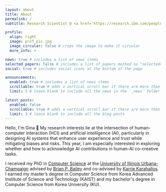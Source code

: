 ```yaml
---
layout: about
title: About
permalink: /
subtitle: Research Scientist @ <a href='https://research.ibm.com/people/hyo-jin-do'>IBM Research</a>, Cambridge, MA, USA.

profile:
  align: right
  image: prof_pic.jpg
  image_circular: false # crops the image to make it circular
  more_info: >

news: true # includes a list of news items
selected_papers: false # includes a list of papers marked as "selected={true}"
social: true # includes social icons at the bottom of the page

announcements:
  enabled: true # includes a list of news items
  scrollable: true # adds a vertical scroll bar if there are more than 3 news items
  limit: 5 # leave blank to include all the news in the `_news` folder

latest_posts:
  enabled: false
  scrollable: true # adds a vertical scroll bar if there are more than 3 new posts items
  limit: 3 # leave blank to include all the blog posts
---
```


<!-- I am a research scientist at [IBM Research](https://mitibmwatsonailab.mit.edu/) in Cambridge, MA, USA.   -->

Hello, I'm Gina 👋 My research interests lie at the intersection of human-computer interaction (HCI) and artificial intelligence (AI), particularly in designing AI systems that enhance user experience and trust while mitigating biases and risks. This year, I am especially interested in exploring whether and how to acknowledge AI contributions in human-AI co-creative tasks.

I received my PhD in [Computer Science](https://cs.illinois.edu/) at the [University of Illinois Urbana-Champaign](http://illinois.edu/) advised by [Brian P. Bailey](http://orchid.cs.illinois.edu/people/bailey/index.html) and co-advised by [Karrie Karahalios](https://cs.illinois.edu/about/people/faculty/kkarahal). I earned my master’s degree in Computer Science from Korea Advanced Institute of Science and Technology (KAIST) and my bachelor's degree in Computer Science from Korea University (KU).
